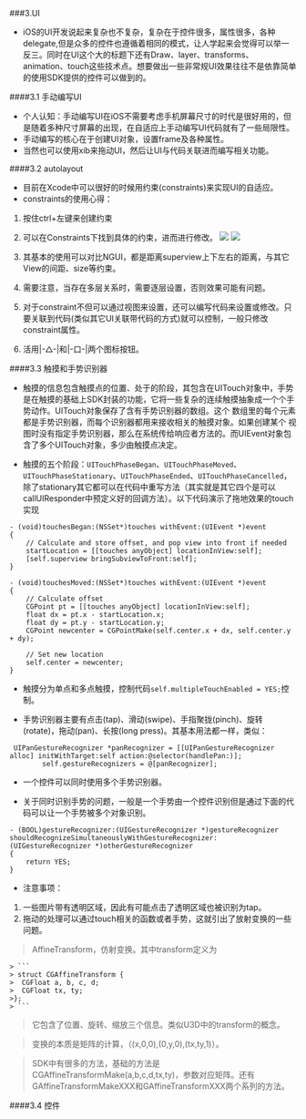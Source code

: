 ###<span id="ui">3.UI</span>

- iOS的UI开发说起来复杂也不复杂，复杂在于控件很多，属性很多，各种delegate,但是众多的控件也遵循着相同的模式，让人学起来会觉得可以举一反三。同时在UI这个大的标题下还有Draw、layer、transforms、animation、touch这些技术点。想要做出一些非常规UI效果往往不是依靠简单的使用SDK提供的控件可以做到的。


####<span id="manualui">3.1 手动编写UI</span>

- 个人认知：手动编写UI在iOS不需要考虑手机屏幕尺寸的时代是很好用的，但是随着多种尺寸屏幕的出现，在自适应上手动编写UI代码就有了一些局限性。
- 手动编写的核心在于创建UI对象，设置frame及各种属性。
- 当然也可以使用xib来拖动UI，然后让UI与代码关联进而编写相关功能。


####<span id="autolayout">3.2 autolayout</span>

- 目前在Xcode中可以很好的时候用约束(constraints)来实现UI的自适应。
- constraints的使用心得：
 1. 按住ctrl+左键来创建约束
 2. 可以在Constraints下找到具体的约束，进而进行修改。
 ![](http://i.imgur.com/Zg0x473.png) ![](http://i.imgur.com/Ezr8Ny7.png)
 
 3. 其基本的使用可以对比NGUI，都是距离superview上下左右的距离，与其它View的间距、size等约束。
 4. 需要注意，当存在多层关系时，需要逐层设置，否则效果可能有问题。
 5. 对于constraint不但可以通过视图来设置，还可以编写代码来设置或修改。只要关联到代码(类似其它UI关联带代码的方式)就可以控制，一般只修改constraint属性。
 6. 活用|-△-|和|-口-|两个图标按钮。
 
####<span id="touch">3.3 触摸和手势识别器</span>

- 触摸的信息包含触摸点的位置、处于的阶段，其包含在UITouch对象中，手势是在触摸的基础上SDK封装的功能，它将一些复杂的连续触摸抽象成一个个手势动作。UITouch对象保存了含有手势识别器的数组。这个 数组里的每个元素都是手势识别器，而每个识别器都用来接收相关的触摸对象。如果创建某个 视图时没有指定手势识别器，那么在系统传给响应者方法的。而UIEvent对象包含了多个UITouch对象，多少由触摸点决定。
                                                                                                                                                                                                                                                              

- 触摸的五个阶段：`UITouchPhaseBegan`、`UITouchPhaseMoved`、     `UITouchPhaseStationary`、`UITouchPhaseEnded`、`UITouchPhaseCancelled`，除了stationary其它都可以在代码中重写方法（其实就是其它四个是可以callUIResponder中预定义好的回调方法）。以下代码演示了拖地效果的touch实现

```
- (void)touchesBegan:(NSSet*)touches withEvent:(UIEvent *)event
{
	// Calculate and store offset, and pop view into front if needed
	startLocation = [[touches anyObject] locationInView:self];
	[self.superview bringSubviewToFront:self];
}

- (void)touchesMoved:(NSSet*)touches withEvent:(UIEvent *)event
{
	// Calculate offset
	CGPoint pt = [[touches anyObject] locationInView:self];
	float dx = pt.x - startLocation.x;
	float dy = pt.y - startLocation.y;
	CGPoint newcenter = CGPointMake(self.center.x + dx, self.center.y + dy);
	
	// Set new location
	self.center = newcenter;
}
```

- 触摸分为单点和多点触摸，控制代码`self.multipleTouchEnabled = YES;`控制。

- 手势识别器主要有点击(tap)、滑动(swipe)、手指聚拢(pinch)、旋转(rotate)，拖动(pan)、长按(long press)。其基本用法都一样，类似：

```
 UIPanGestureRecognizer *panRecognizer = [[UIPanGestureRecognizer alloc] initWithTarget:self action:@selector(handlePan:)];
        self.gestureRecognizers = @[panRecognizer];
```

- 一个控件可以同时使用多个手势识别器。

- 关于同时识别手势的问题，一般是一个手势由一个控件识别但是通过下面的代码可以让一个手势被多个对象识别。

```
- (BOOL)gestureRecognizer:(UIGestureRecognizer *)gestureRecognizer shouldRecognizeSimultaneouslyWithGestureRecognizer:(UIGestureRecognizer *)otherGestureRecognizer
{
    return YES;
}
```  

- 注意事项：
 1. 一些图片带有透明区域，因此有可能点击了透明区域也被识别为tap。
 2. 拖动的处理可以通过touch相关的函数或者手势，这就引出了放射变换的一些问题。
 
 > AffineTransform，仿射变换。其中transform定义为
 
	> ```
	> struct CGAffineTransform {
	>  CGFloat a, b, c, d;
	>  CGFloat tx, ty;
	>};
	> ```
	
 > 它包含了位置、旋转、缩放三个信息。类似U3D中的transform的概念。
 
 > 变换的本质是矩阵的计算，（(x,0,0),(0,y,0),(tx,ty,1)）。
 
 > SDK中有很多的方法，基础的方法是CGAffineTransformMake(a,b,c,d,tx,ty)，参数对应矩阵。还有GAffineTransformMakeXXX和GAffineTransformXXX两个系列的方法。
 

####<span id="uicontrol">3.4 控件 </span>
